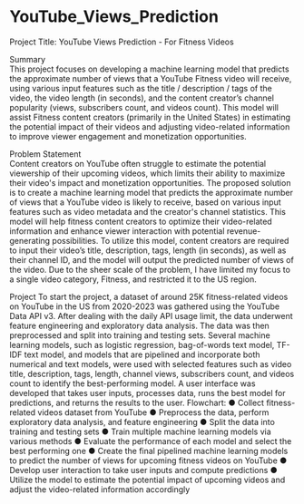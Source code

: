 # YouTube_Views_Prediction
Project Title: YouTube Views Prediction - For Fitness Videos

Summary </br>
This project focuses on developing a machine learning model that predicts the approximate number of views that a YouTube Fitness video will receive, using various input features such as the title / description / tags of the video, the video length (in seconds), and the content creator’s channel popularity (views, subscribers count, and videos count).
This model will assist Fitness content creators (primarily in the United States) in estimating the potential impact of their videos and adjusting video-related information to improve viewer engagement and monetization opportunities. </br>

Problem Statement </br>
Content creators on YouTube often struggle to estimate the potential viewership of their upcoming videos, which limits their ability to maximize their video's impact and monetization opportunities. The proposed solution is to create a machine learning model that predicts the approximate number of views that a YouTube video is likely to receive, based on various input features such as video metadata and the creator's channel statistics. This model will help fitness content creators to optimize their video-related information and enhance viewer interaction with potential revenue-generating possibilities. To utilize this model, content creators are required to input their video’s title, description, tags, length (in seconds), as well as their channel ID, and the model will output the predicted number of views of the video. 
Due to the sheer scale of the problem, I have limited my focus to a single video category, Fitness, and restricted it to the US region. </br>

Project
To start the project, a dataset of around 25K fitness-related videos on YouTube in the US from 2020-2023 was gathered using the YouTube Data API v3. After dealing with the daily API usage limit, the data underwent feature engineering and exploratory data analysis. The data was then preprocessed and split into training and testing sets. Several machine learning models, such as logistic regression, bag-of-words text model, TF-IDF text model, and models that are pipelined and incorporate both numerical and text models, were used with selected features such as video title, description, tags, length, channel views, subscribers count, and videos count to identify the best-performing model. A user interface was developed that takes user inputs, processes data, runs the best model for predictions, and returns the results to the user.
Flowchart:
●	Collect fitness-related videos dataset from YouTube
●	Preprocess the data, perform exploratory data analysis, and feature engineering
●	Split the data into training and testing sets
●	Train multiple machine learning models via various methods
●	Evaluate the performance of each model and select the best performing one
●	Create the final pipelined machine learning models to predict the number of views for upcoming fitness videos on YouTube
●	Develop user interaction to take user inputs and compute predictions
●	Utilize the model to estimate the potential impact of upcoming videos and adjust the video-related information accordingly

